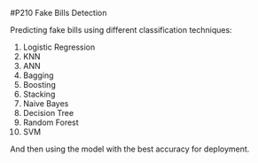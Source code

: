 #P210 Fake Bills Detection

Predicting fake bills using different classification techniques:
  1. Logistic Regression
  2. KNN
  3. ANN
  4. Bagging
  5. Boosting
  6. Stacking
  7. Naive Bayes
  8. Decision Tree
  9. Random Forest
  10. SVM
  
And then using the model with the best accuracy for deployment.
